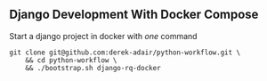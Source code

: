 ## Django Development With Docker Compose
Start a django project in docker with *one* command
```
git clone git@github.com:derek-adair/python-workflow.git \
    && cd python-workflow \
    && ./bootstrap.sh django-rq-docker
```
